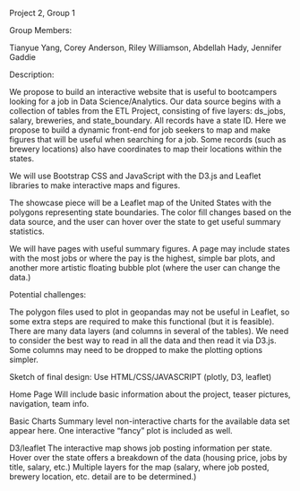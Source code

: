 Project 2, Group 1

Group Members:

Tianyue Yang, Corey Anderson, Riley Williamson, Abdellah Hady, Jennifer Gaddie

Description: 
		
We propose to build an interactive website that is useful to bootcampers looking for a job in Data Science/Analytics. Our data source begins with a collection of tables from the ETL Project, consisting of five layers: ds_jobs, salary, breweries, and state_boundary. All records have a state ID. Here we propose to build a dynamic front-end for job seekers to map and make figures that will be useful when searching for a job. Some records (such as brewery locations) also have coordinates to map their locations within the states.

We will use Bootstrap CSS and JavaScript with the D3.js and Leaflet libraries to make interactive maps and figures.

The showcase piece will be a Leaflet map of the United States with the polygons representing state boundaries. The color fill changes based on the data source, and the user can hover over the state to get useful summary statistics.

We will have pages with useful summary figures. A page may include states with the most jobs or where the pay is the highest, simple bar plots, and another more artistic floating bubble plot (where the user can change the data.)

Potential challenges:

The polygon files used to plot in geopandas may not be useful in Leaflet, so some extra steps are required to make this functional (but it is feasible).
There are many data layers (and columns in several of the tables). We need to consider the best way to read in all the data and then read it via D3.js.
Some columns may need to be dropped to make the plotting options simpler.


Sketch of final design: Use HTML/CSS/JAVASCRIPT (plotly, D3, leaflet)

Home Page
Will include basic information about the project, teaser pictures, navigation, team info.

Basic Charts
Summary level non-interactive charts for the available data set appear here.
One interactive “fancy” plot is included as well.

D3/leaflet
The interactive map shows job posting information per state. Hover over the state offers a breakdown of the data (housing price, jobs by title, salary, etc.)
Multiple layers for the map (salary, where job posted, brewery location, etc. detail are to be determined.)

